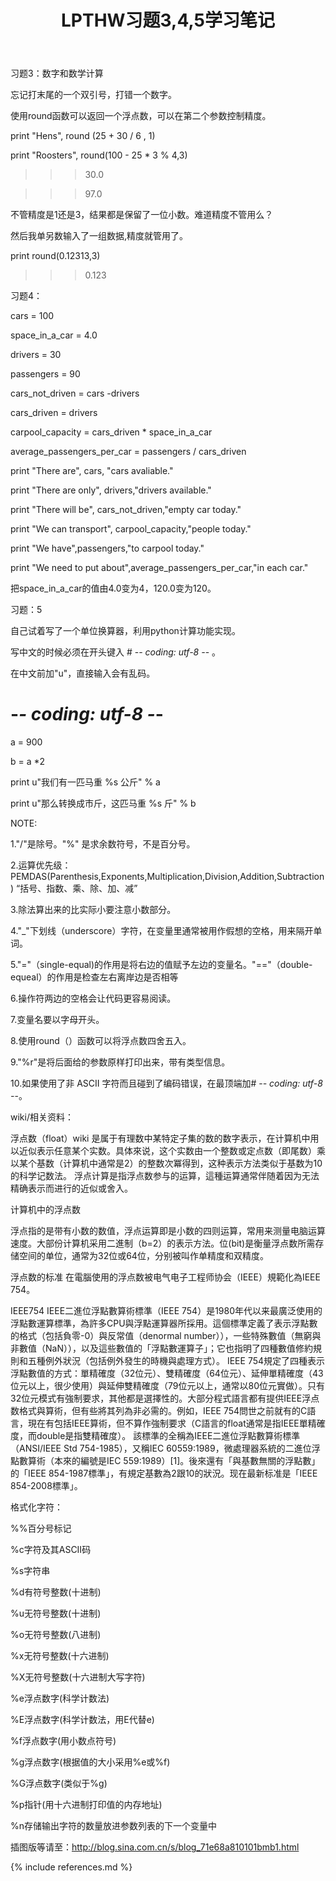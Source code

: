﻿---
layout: post
title: LPTHW习题3,4,5学习笔记
category: 笔记
---


习题3：数字和数学计算

忘记打末尾的一个双引号，打错一个数字。

使用round函数可以返回一个浮点数，可以在第二个参数控制精度。

print "Hens", round (25 + 30 / 6 , 1)

print "Roosters", round(100 - 25 * 3 % 4,3)

>>>30.0

>>>97.0

不管精度是1还是3，结果都是保留了一位小数。难道精度不管用么？

然后我单另数输入了一组数据,精度就管用了。


print round(0.12313,3)

>>>0.123



习题4：

cars = 100

space_in_a_car = 4.0

drivers = 30

passengers = 90

cars_not_driven = cars -drivers

cars_driven = drivers

carpool_capacity = cars_driven * space_in_a_car

average_passengers_per_car = passengers / cars_driven


print "There are", cars, "cars avaliable."

print "There are only", drivers,"drivers available."

print "There will be", cars_not_driven,"empty car today."

print "We can transport", carpool_capacity,"people today."

print "We have",passengers,"to carpool today."

print "We need to put about",average_passengers_per_car,"in each car."


把space_in_a_car的值由4.0变为4，120.0变为120。

习题：5

自己试着写了一个单位换算器，利用python计算功能实现。

写中文的时候必须在开头键入 # -*- coding: utf-8 -*- 。

在中文前加"u"，直接输入会有乱码。


# -*- coding: utf-8 -*-

a = 900

b = a *2

print u"我们有一匹马重 %s 公斤" % a

print u"那么转换成市斤，这匹马重 %s 斤" % b




NOTE:

1."/"是除号。"%" 是求余数符号，不是百分号。

2.运算优先级：PEMDAS(Parenthesis,Exponents,Multiplication,Division,Addition,Subtraction)
“括号、指数、乘、除、加、减”

3.除法算出来的比实际小要注意小数部分。

4."_"下划线（underscore）字符，在变量里通常被用作假想的空格，用来隔开单词。

5."="（single-equal)的作用是将右边的值赋予左边的变量名。"=="（double-equeal）的作用是检查左右离岸边是否相等

6.操作符两边的空格会让代码更容易阅读。

7.变量名要以字母开头。

8.使用round（）函数可以将浮点数四舍五入。

9."%r"是将后面给的参数原样打印出来，带有类型信息。

10.如果使用了非 ASCII 字符而且碰到了编码错误，在最顶端加# -*- coding: utf-8 -*-。

wiki/相关资料：


浮点数（float）wiki
是属于有理数中某特定子集的数的数字表示，在计算机中用以近似表示任意某个实数。具体來说，这个实数由一个整数或定点数（即尾数）乘以某个基数（计算机中通常是2）的整数次冪得到，这种表示方法类似于基数为10的科学记数法。
浮点计算是指浮点数参与的运算，這種运算通常伴随着因为无法精确表示而进行的近似或舍入。

计算机中的浮点数

浮点指的是带有小数的数值，浮点运算即是小数的四则运算，常用来测量电脑运算速度。大部份计算机采用二進制（b=2）的表示方法。位(bit)是衡量浮点数所需存储空间的单位，通常为32位或64位，分别被叫作单精度和双精度。



浮点数的标准
在電腦使用的浮点数被电气电子工程师协会（IEEE）規範化為IEEE 754。



IEEE754
IEEE二進位浮點數算術標準（IEEE 754）是1980年代以来最廣泛使用的浮點數運算標準，為許多CPU與浮點運算器所採用。這個標準定義了表示浮點數的格式（包括負零-0）與反常值（denormal number）），一些特殊數值（無窮與非數值（NaN）），以及這些數值的「浮點數運算子」；它也指明了四種數值修約規則和五種例外狀況（包括例外發生的時機與處理方式）。
IEEE 754規定了四種表示浮點數值的方式：單精確度（32位元）、雙精確度（64位元）、延伸單精確度（43位元以上，很少使用）與延伸雙精確度（79位元以上，通常以80位元實做）。只有32位元模式有強制要求，其他都是選擇性的。大部分程式語言都有提供IEEE浮点数格式與算術，但有些將其列為非必需的。例如，IEEE 754問世之前就有的C語言，現在有包括IEEE算術，但不算作強制要求（C語言的float通常是指IEEE單精確度，而double是指雙精確度）。
該標準的全稱為IEEE二進位浮點數算術標準（ANSI/IEEE Std 754-1985），又稱IEC 60559:1989，微處理器系統的二進位浮點數算術（本來的編號是IEC 559:1989）[1]。後來還有「與基數無關的浮點數」的「IEEE 854-1987標準」，有規定基數為2跟10的狀況。现在最新标准是「IEEE 854-2008標準」。

格式化字符：

%%百分号标记

%c字符及其ASCII码

%s字符串

%d有符号整数(十进制)

%u无符号整数(十进制)

%o无符号整数(八进制)

%x无符号整数(十六进制)

%X无符号整数(十六进制大写字符)

%e浮点数字(科学计数法)

%E浮点数字(科学计数法，用E代替e)

%f浮点数字(用小数点符号)

%g浮点数字(根据值的大小采用%e或%f)

%G浮点数字(类似于%g)

%p指针(用十六进制打印值的内存地址)

%n存储输出字符的数量放进参数列表的下一个变量中

插图版等请至：http://blog.sina.com.cn/s/blog_71e68a810101bmb1.html

{% include references.md %}
